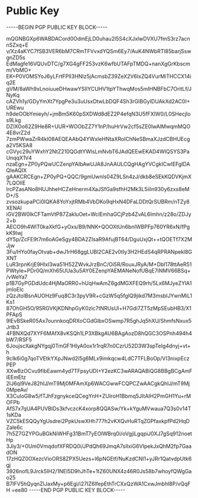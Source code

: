 # Public Key 
-----BEGIN PGP PUBLIC KEY BLOCK-----

mQGNBGXp6WABDACord0OdmEjLD0uhau2l5S4cXJxlwDVXU7fmS3rz7acnnSZxq+E
v/Xz4aKYC7fSB3VER6bM7CRmTFVvxdYQSm6Ey7/AuK4NWbRTl85barjSswgnZD5s
EdMagfe16VQUvDTC/g7XG4gFF253vzK6wfbUTAFpTMDQ+nanXgGrKbscmm/VbMO+
EK+P0VOMSYoJ6yLFrtFPlI3HNIz5jAcmsbZ39ZeX2V6IxZQ4VurMiTHCCX14iq2E
gVM/8aWh9xLnoiuueDHwawYSIIYCUHV1tpYThwqMos5mIHNBFbC7OritLf/JNyKq
cAZVh1y/GDyYmXt7YpgPe3u3uUsxDtwLbDQF4Sh3rGIBGyIDUAkXd2AC0I+UREwu
h9deOObYmieyh/+jmBm5K60pSXDWd8dEZ2P4efqN3U5fFXIW0/L0SHecjIos9Lkg
DZlXOo62Z9He8R+UUR+WOObZZ7Y1nP/huHrVw2cf5sZE0lwAlMwqmMQO4E8vrZ2d
7zmPWwaZrR4kI08AEQEAAbQ4YWxleHNtaXRoIChNeSBmaXJzdCBHUEcga2V5KSA8
cGVyc29uYWxhY2NtZ210QGdtYWlsLmNvbT6JAdQEEwEKAD4WIQSYS3PaUnqqX1V4
nzaEgn+ZP0yPQwUCZenpYAIbAwUJA8JnAAULCQgHAgYVCgkICwIEFgIDAQIeAQIX
gAAKCRCEgn+ZP0yPQ+QQC/9gmUwnls04Z9LSn4zJ/dkb8eSEkKQDVKjmX7LQOllE
lrcPZasANo8HUJhheHCZeHnerm4XaJSfGa9sfhH2Mk3L5iiIn930y6zxs8eMD+/S
zvsozkupaPCi0lQKA8YoYxjtRMb4VbDKo9qHxN4DFaLDDtQrSUBRm/nTZy8XENAI
iGV2BW0IkCFTamVtP87ZakluOet+WclEmhaGCjPzb4ZvAL6Imhn/z28o/ZDJy2+b
AECO9h4WlT0kaXkfG+yOxs/B9/NNK+QOOXtUn6bnIWBPFp760YR6xN/fPgkK9lwj
dY5p/ZcFE9t7m6oAGeSgy4BDA2ZIsaR9AfujBT64/DguUxjQt++tQOETf7X2MJjw
3Fu/HYo0fayOtvab+dwJ1rH68ggLUBl2CAE2v0tIy3H2HEdS4qRPRANpekl8GXNT
LuR3rpnKrjE9Hlxl3wa51H52ZWvkJrzBnC/Oi5R/RouxJRyA/M+Dbl178ttAeR51
PWtyle+PDr0Q/mXh65UUa3u5AY0EZenpYAEMANeNofUBqE7iNMV66BSq+/vWeYa7
p1B7GyPGDdUdc4HjMaORR0+hUqHwAmZ6gdMGXFEQ9rh/5Lx6MJyeZYlA1jmIoElc
zQzJtolBsnAUOHz9Fuq8C3r3pyV9R+cGzW5q5fglQ9jikd7M3msbIJYwnMiL1Ks1
87OhGH5O/9SRGVKjKDNhpGyK0zlc7tNRUsUl+H7Gdi7ZT5zMpSEubHB3/X1PFApS
9lEvBSkeR05Ax7ounnkoqDRXoCGdGlbxOSwmp7R5ghJq5hXU/ShmfsNxux5Jrtb3
4FBNXQd7XYF6MAfX8vKSQh1LP3XBkgAU6BAgAozD8hQGC3OSPnh494h4bW7/RSF5
6JoujscXakgNYgqj0TmGF1HIyA0ox1r1rqR7n0CzrU52D3W3spTeIg4dnyj+vt+h
9cIk6i0g7qoTVEtkYXpJNwd2l5g6MLx9imkqcw4LdC7TFLBoOp/VI3nixpEczPEP
XXwBzOCvu9fibEawm4yd7TFpsyUDI+Y2ezKC3wARAQABiQG8BBgBCgAmFiEEmEtz
2lJ6ql9VeJ82hIJ/mT9Mj0MFAmXp6WACGwwFCQPCZwAACgkQhIJ/mT9Mj0MpeAv/
X3CuIoG8w5/fTJhFzgnykceQCegYnH+ZUIroH1Bbmq5JItAIH2PmGH1Yu+rMOFPb
AfS7x7qUA4PUVBIDs3kfvczcK4xorp8QQASw/Yk+kYguMVwaua7Q3s0v14T1sKDa
VZC5kESQQyYgUsdrei2PpkUswXHh777h2vKXQvHuRTqZGPfaxkpfPd2HqDZale6c
7h5Z7GZYPGuBGkNiWHFg31BmT7yEOlWBrq0i/oVgjiLgqpiJ0XJ7gSq912noetHp
3Jiy3/+0Um0VmqdofXFRDQ0i/JPdQh69JmqA7sIlxiG6VIpekJxQhM2fp7GaadON
17zHQZ0OXezcVioORS8ZPX5Uezs+I6pNGEtf/NuKzdCNl1+yJRr1QatvdpUtk6gj
3926nofL9Jrck5IH2/1NEI5D9hJhTe+1tZ60UNX4z46R0Js58b7whoyfQWgGao25
B7IFV5hQyqnZIJaxMy+p6Egi/i27IZ6lfepEthTrCXxQzWA1CxwJmbhl8P/vQqFH
=ee80
-----END PGP PUBLIC KEY BLOCK-----
